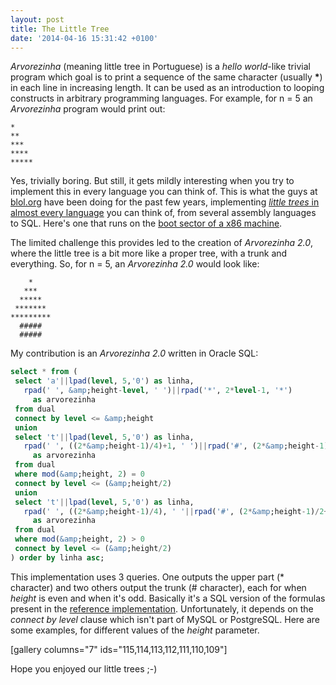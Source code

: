 ```yaml
---
layout: post
title: The Little Tree
date: '2014-04-16 15:31:42 +0100'
---
```


*Arvorezinha* (meaning little tree in Portuguese) is a *hello world*-like trivial program which goal is to print a sequence of the same character (usually **\***) in each line in increasing length. It can be used as an introduction to looping constructs in arbitrary programming languages. For example, for n = 5 an *Arvorezinha* program would print out:

```
*
**
***
****
*****
```

Yes, trivially boring. But still, it gets mildly interesting when you try to implement this in every language you can think of. This is what the guys at <a href="http://blol.org">blol.org</a> have been doing for the past few years, implementing <a href="http://blol.org/category/arvorezinha">*little trees* in almost every language</a> you can think of, from several assembly languages to SQL. Here's one that runs on the <a href="http://blol.org/544-arvorezinha-em-x86-20-boot-sector">boot sector of a x86 machine</a>.

The limited challenge this provides led to the creation of *Arvorezinha 2.0*, where the little tree is a bit more like a proper tree, with a trunk and everything. So, for n = 5, an *Arvorezinha 2.0* would look like:

```
    *
   ***
  *****
 *******
*********
  #####
  #####
```

My contribution is an *Arvorezinha 2.0* written in Oracle SQL:

```sql
select * from (
 select 'a'||lpad(level, 5,'0') as linha,
   rpad(' ', &amp;height-level, ' ')||rpad('*', 2*level-1, '*')
     as arvorezinha
 from dual
 connect by level <= &amp;height
 union
 select 't'||lpad(level, 5,'0') as linha,
   rpad(' ', ((2*&amp;height-1)/4)+1, ' ')||rpad('#', (2*&amp;height-1)/2, '#')
     as arvorezinha
 from dual
 where mod(&amp;height, 2) = 0
 connect by level <= (&amp;height/2)
 union
 select 't'||lpad(level, 5,'0') as linha,
   rpad(' ', ((2*&amp;height-1)/4), ' '||rpad('#', (2*&amp;height-1)/2+1, '#'))
     as arvorezinha
 from dual
 where mod(&amp;height, 2) > 0
 connect by level <= (&amp;height/2)
) order by linha asc;
```

This implementation uses 3 queries. One outputs the upper part (* character) and two others output the trunk (# character), each for when *height* is even and when it's odd. Basically it's a SQL version of the formulas present in the <a href="http://blol.org/1782-nova-arvorezinhas-1-0-e-2-0-em-perl">reference implementation</a>. Unfortunately, it depends on the *connect by level* clause which isn't part of MySQL or PostgreSQL. Here are some examples, for different values of the *height* parameter.

[gallery columns="7" ids="115,114,113,112,111,110,109"]

Hope you enjoyed our little trees ;-)

